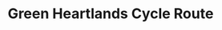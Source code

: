 ---
title: "Green Heartlands Cycle Route"
address: "The Suck Valley Visitor/Conference Centre and Riverside Cafe, Athleague, Co. Roscommon"
tel: "+353 (0)90 666 3602"
county: "Roscommon"
category: "Cycling"
type: "Content"
lat: "53.56753158569336"
lng: "-8.254749298095703"
---